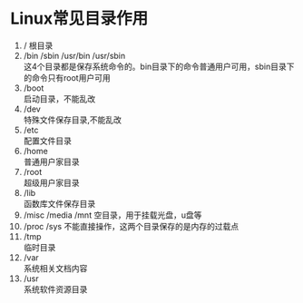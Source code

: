 # Linux常见目录作用
1. / 根目录  
2. /bin /sbin /usr/bin /usr/sbin  
这4个目录都是保存系统命令的。bin目录下的命令普通用户可用，sbin目录下的命令只有root用户可用  
3. /boot   
启动目录，不能乱改
4. /dev  
特殊文件保存目录,不能乱改
5. /etc  
配置文件目录
6. /home  
普通用户家目录
7. /root  
超级用户家目录  
8. /lib  
函数库文件保存目录
9. /misc /media /mnt 
空目录，用于挂载光盘，u盘等  
10. /proc /sys 
不能直接操作，这两个目录保存的是内存的过载点
11. /tmp   
临时目录
12. /var  
系统相关文档内容
13. /usr  
系统软件资源目录
